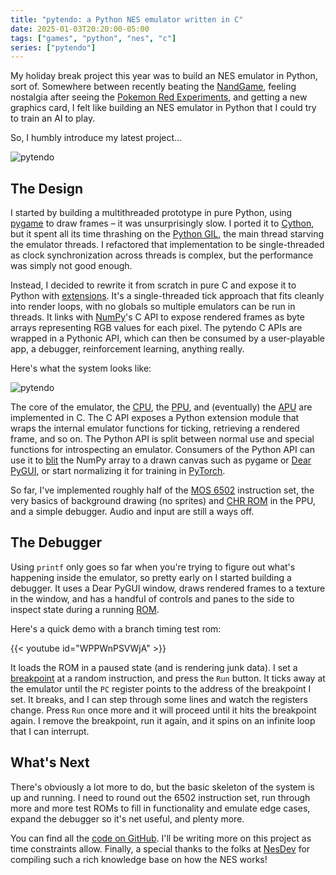 ```yaml
---
title: "pytendo: a Python NES emulator written in C"
date: 2025-01-03T20:20:00-05:00
tags: ["games", "python", "nes", "c"]
series: ["pytendo"]
---
```


My holiday break project this year was to build an NES emulator in Python, sort of. Somewhere
between recently beating the [NandGame](https://nandgame.com/), feeling nostalgia after seeing the
[Pokemon Red Experiments](https://github.com/PWhiddy/PokemonRedExperiments), and getting a new graphics
card, I felt like building an NES emulator in Python that I could try to train an AI to play.

So, I humbly introduce my latest project...

<img class="flat" src="https://pianka.io/blog/pytendo-nes-emulator/pytendo.png" alt="pytendo" title="pytendo">

## The Design

I started by building a multithreaded prototype in pure Python, using [pygame](https://www.pygame.org/) to draw frames
–  it was unsurprisingly slow.  I ported it to [Cython](https://cython.org/), but it spent all its time thrashing
on the [Python GIL](https://wiki.python.org/moin/GlobalInterpreterLock), the main thread starving the emulator 
threads.  I refactored that implementation to be single-threaded as clock synchronization across threads is complex,
but the performance was simply not good enough.

Instead, I decided to rewrite it from scratch in pure C and expose it to Python with 
[extensions](https://docs.python.org/3/extending/extending.html).  It's a single-threaded tick approach that fits
cleanly into render loops, with no globals so multiple emulators can be run in threads.  It links with
[NumPy](https://numpy.org/)'s C API to expose rendered frames as byte arrays representing RGB values for each
pixel.  The pytendo C APIs are wrapped in a Pythonic API, which can then be consumed by a user-playable app, a
debugger, reinforcement learning, anything really.

Here's what the system looks like:

<img class="flat" src="https://pianka.io/blog/pytendo-nes-emulator/architecture.png" alt="pytendo" title="pytendo">

The core of the emulator, the [CPU](https://www.nesdev.org/wiki/CPU), the [PPU](https://www.nesdev.org/wiki/PPU),
and (eventually) the [APU](https://www.nesdev.org/wiki/APU) are implemented in C.  The C API exposes a Python extension
module that wraps the internal emulator functions for ticking, retrieving a rendered frame, and so on.  The Python API
is split between normal use and special functions for introspecting an emulator. Consumers of the Python API can use it
to [blit](https://www.wikiwand.com/en/articles/Bit_blit) the NumPy array to a drawn canvas such as pygame or [Dear
PyGUI](https://github.com/hoffstadt/DearPyGui), or start normalizing it for training in [PyTorch](https://pytorch.org/).

So far, I've implemented roughly half of the [MOS 6502](https://www.wikiwand.com/en/articles/MOS_Technology_6502)
instruction set, the very basics of background drawing (no sprites) and [CHR ROM](https://www.nesdev.org/wiki/CHR_ROM_vs._CHR_RAM)
in the PPU, and a simple debugger.  Audio and input are still a ways off.

## The Debugger

Using `printf` only goes so far when you're trying to figure out what's happening inside the emulator, so pretty early
on I started building a debugger.  It uses a Dear PyGUI window, draws rendered frames to a texture in the window, and
has a handful of controls and panes to the side to inspect state during a running [ROM](https://www.wikiwand.com/en/articles/ROM_image).

Here's a quick demo with a branch timing test rom:

{{< youtube id="WPPWnPSVWjA" >}}

It loads the ROM in a paused state (and is rendering junk data).  I set a [breakpoint](https://www.wikiwand.com/en/articles/Breakpoint)
at a random instruction, and press the `Run` button.  It ticks away at the emulator until the `PC` register points
to the address of the breakpoint I set.  It breaks, and I can step through some lines and watch the registers change.
Press `Run` once more and it will proceed until it hits the breakpoint again.  I remove the breakpoint, run it again,
and it spins on an infinite loop that I can interrupt.

## What's Next

There's obviously a lot more to do, but the basic skeleton of the system is up and running.  I need to round out the
6502 instruction set, run through more and more test ROMs to fill in functionality and emulate edge cases, expand the
debugger so it's net useful, and plenty more.

You can find all the [code on GitHub](https://github.com/pianka-io/pytendo).  I'll be writing more on this project as
time constraints allow.  Finally, a special thanks to the folks at [NesDev](https://www.nesdev.org/) for compiling such
a rich knowledge base on how the NES works!